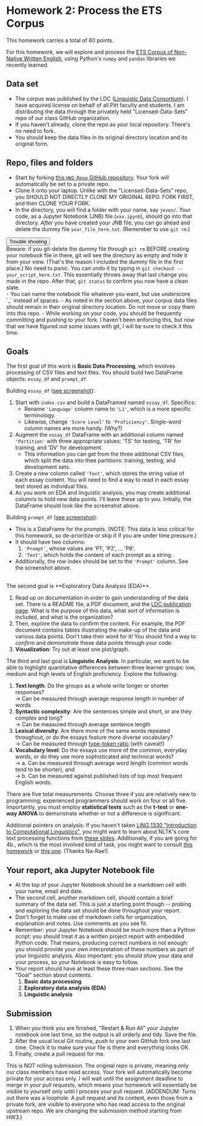 # Homework 2: Process the ETS Corpus
This homework carries a total of 80 points.

For this homework, we will explore and process the [ETS Corpus of Non-Native Written English](https://catalog.ldc.upenn.edu/LDC2014T06), using Python's `numpy` and `pandas` libraries we recently learned.

## Data set
- The corpus was published by the LDC ([Linguistic Data Consortium](https://www.ldc.upenn.edu/)). I have acquired license on behalf of all Pitt faculty and students. I am distributing the data through the privately held "Licensed-Data-Sets" repo of our class GitHub organization.
- If you haven't already, clone the repo as your local repository. There's no need to fork.
- You should keep the data files in its original directory location and its original form.

## Repo, files and folders
- Start by forking [this `HW2-Repo` GitHub repository](https://github.com/Data-Science-for-Linguists-2020/HW2-Repo). Your fork will automatically be set to a private repo.
- Clone it onto your laptop. Unlike with the "Licensed-Data-Sets" repo, you SHOULD NOT DIRECTLY CLONE MY ORIGINAL REPO. FORK FIRST, and then CLONE YOUR FORK.
- In the directory, you will find a folder with your name, say `jevon/`. Your code, as a Jupyter Notebook (JNB) file (`xxx.ipynb`), should go into that directory. *After* you have created your JNB file, you can go ahead and delete the dummy file `your_file_here.txt`. (Remember to use `git rm`.)
<input type="button" class="button" onclick="return toggleMe('ts1')" value="Trouble shooting" >
<div class="hint" id="ts1">
Beware: if you git-delete the dummy file through <code>git rm</code> BEFORE creating your notebook file in there, git will see the directory as empty and hide it from your view. (That's the reason I included the dummy file in the first place.) No need to panic. You can undo it by typing in <code>git checkout -- your_script_here.txt</code>. This essentially throws away that last change you made in the repo. After that, <code>git status</code> to confirm you now have a clean slate.
</div>  
- You can name the notebook file whatever you want, but use underscore `_` instead of spaces.
- As noted in the section above, your corpus data files should remain in their original directory location. Do not move or copy them into this repo.
<!-- - The repo is already configured, via the .gitignore file in the root, to ignore your Jupyter checkpoint directory .ipynb_checkpoints. -->
- While working on your code, you should be frequently committing and pushing to your fork. I haven't been enforcing this, but now that we have figured out some issues with git, I will be sure to check it this time.

## Goals
The first goal of this work is **Basic Data Processing**, which involves processing of CSV files and text files. You should build two DataFrame objects: `essay_df` and `prompt_df`.

Building `essay_df` ([see screenshot](https://github.com/Data-Science-for-Linguists-2020/Home/blob/master/etc/hw2_df1.png)):

1. Start with `index.csv` and build a DataFramed named `essay_df`. Specifics:
	- Rename `'Language'` column name to `'L1'`, which is a more specific terminology.
    - Likewise, change `'Score Level'` to `'Proficiency'`. Single-word column names are more handy. (Why?)
1. Augment the `essay_df` DataFrame with an additional column named `'Partition'` with three appropriate values: 'TS' for testing, 'TR' for training, and 'DV' for development.
	- This information you can get from the three additional CSV files, which split the data into thee partitions: training, testing, and development sets.
1. Create a new column called `'Text'`, which stores the string value of each essay content. You will need to find a way to read in each essay text stored as individual files.
1. As you work on EDA and linguistic analysis, you may create additional columns to hold new data points. I'll leave these up to you. Initially, the DataFrame should look like the screenshot above.

Building `prompt_df` ([see screenshot](https://github.com/Data-Science-for-Linguists-2020/Home/blob/master/etc/hw2_df2.png)):

- This is a DataFrame for the prompts. (NOTE: This data is less critical for this homework, so de-prioritize or skip it if you are under time pressure.)
- It should have two columns:
   1. `'Prompt'`, whose values are 'P1', 'P2', ... 'P8'.
   1. `'Text'`, which holds the content of each prompt as a string.
- Additionally, the row index should be set to the `'Prompt'` column. See the screenshot above.

<br>
The second goal is **Exploratory Data Analysis (EDA)**.

1. Read up on documentation in order to gain understanding of the data set. There is a README file, a PDF document, and the [LDC publication page](https://catalog.ldc.upenn.edu/LDC2014T06). What is the purpose of this data, what sort of information is included, and what is the organization?
1. Then, explore the data to confirm the content. For example, the PDF document contains tables illustrating the make-up of the data and various data points. Don't take their word for it! You should find a way to _confirm_ and _demonstrate_ these data points through your code.
1. **Visualization**: Try out at least one plot/graph.

The third and last goal is **Linguistic Analysis**. In particular, we want to be able to highlight quantitative differences between three learner groups: low, medium and high levels of English proficiency. Explore the following:

1. **Text length**: Do the groups as a whole write longer or shorter responses? <br>
   → Can be measured through average response length in number of words
1. **Syntactic complexity**: Are the sentences simple and short, or are they complex and long? <br>
   → Can be measured through average sentence length
1. **Lexical diversity**: Are there more of the same words repeated throughout, or do the essays feature more diverse vocabulary? <br>
   → Can be measured through [type-token ratio](http://www.lexically.net/downloads/version5/HTML/index.html?type_token_ratio_proc.htm) (with caveat!)
1. **Vocabulary level**: Do the essays use more of the common, everyday words, or do they use more sophisticated and technical words? <br>
   → a. Can be measured through average word length (common words tend to be shorter), and <br>
   → b. Can be measured against published lists of top most frequent English words.

There are five total measurements. Choose three if you are relatively new to programming; experienced programmers should work on four or all five. Importantly, you must employ **statistical tests** such as the **t-test** or **one-way ANOVA** to demonstrate whether or not a difference is significant.

Additional pointers on analysis: If you haven't taken [LING 1330 "Introduction to Computational Linguistics"](http://www.pitt.edu/~naraehan/ling1330/schedule.html), you might want to learn about NLTK's core text processing functions from [these slides](http://www.pitt.edu/~naraehan/ling1330/Lecture8.pdf). Additionally, if you are going for 4b., which is the most involved kind of task, you might want to consult [this homework](http://www.pitt.edu/~naraehan/ling1330/hw5a.html) or [this one](http://www.pitt.edu/~naraehan/ling1330/hw5b.html). (Thanks Na-Rae!)




## Your report, aka Jupyter Notebook file

- At the top of your Jupyter Notebook should be a markdown cell with your name, email and date.
- The second cell, another markdown cell, should contain a brief summary of the data set. This is just a starting point though -- probing and exploring the data set should be done throughout your report.
- Don't forget to make use of markdown cells for organization, explanation and notes. Use comments as you see fit.
- Remember: your Jupyter Notebook should be much more than a Python script: you should treat it as a written project report with embedded Python code. That means, producing correct numbers is not enough: you should provide your own interpretation of these numbers as part of your linguistic analysis. Also important: you should _show_ your data and your process, so your Notebook is easy to follow.
- Your report should have at least these three main sections. See the "Goal" section about contents.
   1. **Basic data processing**
   1. **Exploratory data analysis (EDA)**
   1. **Linguistic analysis**


## Submission

1. When you think you are finished, "Restart & Run All" your Jupyter notebook one last time, so the output is all orderly and tidy. Save the file.
1. After the usual local Git routine, push to your own GitHub fork one last time. Check it to make sure your file is there and everything looks OK.
1. Finally, create a pull request for me.

This is NOT rolling submission. The original repo is private, meaning only our class members have read access. Your fork will automatically become private for your access only. I will wait until the assignment deadline to merge in your pull requests, which means your homework will essentially be visible to yourself only until I process your pull request.
(ADDENDUM: Turns out there was a loophole. A pull request and its content, even those from a private fork, are visible to everyone who has read access to the original upstream repo. We are changing the submission method starting from HW3.)
